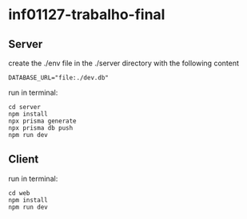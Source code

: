# inf01127-trabalho-final  

## Server
create the ./env file in the ./server directory with the following content
```
DATABASE_URL="file:./dev.db"
```
run in terminal:  
```
cd server
npm install
npx prisma generate
npx prisma db push
npm run dev
```


## Client
run in terminal:  
```
cd web
npm install
npm run dev
```

